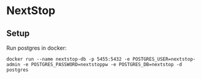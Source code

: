 # NextStop

## Setup

Run postgres in docker:

`docker run --name nextstop-db -p 5455:5432 -e POSTGRES_USER=nextstop-admin -e POSTGRES_PASSWORD=nextstoppw -e POSTGRES_DB=nextstop -d postgres`
